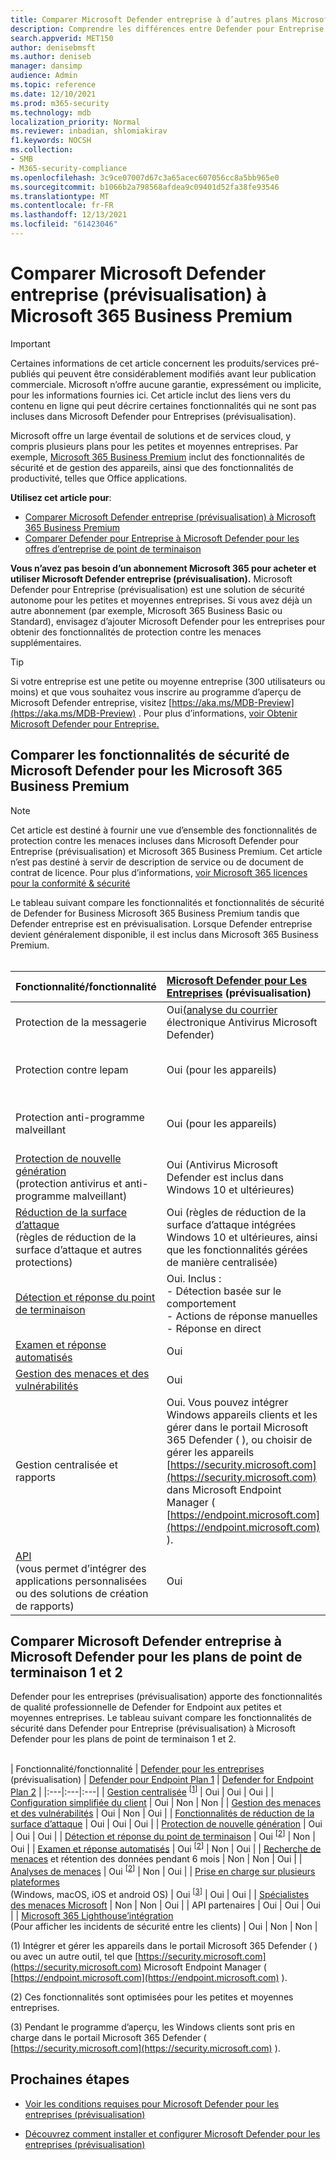 ```yaml
---
title: Comparer Microsoft Defender entreprise à d’autres plans Microsoft 365 de gestion
description: Comprendre les différences entre Defender pour Entreprise et Defender pour le point de terminaison. Le fait de connaître les informations incluses dans chaque plan peut vous aider à prendre une décision éclairée pour votre entreprise.
search.appverid: MET150
author: denisebmsft
ms.author: deniseb
manager: dansimp
audience: Admin
ms.topic: reference
ms.date: 12/10/2021
ms.prod: m365-security
ms.technology: mdb
localization_priority: Normal
ms.reviewer: inbadian, shlomiakirav
f1.keywords: NOCSH
ms.collection:
- SMB
- M365-security-compliance
ms.openlocfilehash: 3c9ce07007d67c3a65acec607056cc8a5bb965e0
ms.sourcegitcommit: b1066b2a798568afdea9c09401d52fa38fe93546
ms.translationtype: MT
ms.contentlocale: fr-FR
ms.lasthandoff: 12/13/2021
ms.locfileid: "61423046"
---
```

# <a name="compare-microsoft-defender-for-business-preview-to-microsoft-365-business-premium"></a>Comparer Microsoft Defender entreprise (prévisualisation) à Microsoft 365 Business Premium

> [!IMPORTANT]
> Certaines informations de cet article concernent les produits/services pré-publiés qui peuvent être considérablement modifiés avant leur publication commerciale. Microsoft n’offre aucune garantie, expressément ou implicite, pour les informations fournies ici. Cet article inclut des liens vers du contenu en ligne qui peut décrire certaines fonctionnalités qui ne sont pas incluses dans Microsoft Defender pour Entreprises (prévisualisation).

Microsoft offre un large éventail de solutions et de services cloud, y compris plusieurs plans pour les petites et moyennes entreprises. Par exemple, [Microsoft 365 Business Premium](../../business/microsoft-365-business-overview.md) inclut des fonctionnalités de sécurité et de gestion des appareils, ainsi que des fonctionnalités de productivité, telles que Office applications. 

**Utilisez cet article pour**:

- [Comparer Microsoft Defender entreprise (prévisualisation) à Microsoft 365 Business Premium](#compare-security-features-in-microsoft-defender-for-business-to-microsoft-365-business-premium)
- [Comparer Defender pour Entreprise à Microsoft Defender pour les offres d’entreprise de point de terminaison](#compare-microsoft-defender-for-business-to-microsoft-defender-for-endpoint-plans-1-and-2)


**Vous n’avez pas besoin d’un abonnement Microsoft 365 pour acheter et utiliser Microsoft Defender entreprise (prévisualisation).** Microsoft Defender pour Entreprise (prévisualisation) est une solution de sécurité autonome pour les petites et moyennes entreprises. Si vous avez déjà un autre abonnement (par exemple, Microsoft 365 Business Basic ou Standard), envisagez d’ajouter Microsoft Defender pour les entreprises pour obtenir des fonctionnalités de protection contre les menaces supplémentaires. 

> [!TIP]
> Si votre entreprise est une petite ou moyenne entreprise (300 utilisateurs ou moins) et que vous souhaitez vous inscrire au programme d’aperçu de Microsoft Defender entreprise, visitez [https://aka.ms/MDB-Preview](https://aka.ms/MDB-Preview) . Pour plus d’informations, [voir Obtenir Microsoft Defender pour Entreprise.](get-defender-business.md)

## <a name="compare-security-features-in-microsoft-defender-for-business-to-microsoft-365-business-premium"></a>Comparer les fonctionnalités de sécurité de Microsoft Defender pour les Microsoft 365 Business Premium

> [!NOTE]
> Cet article est destiné à fournir une vue d’ensemble des fonctionnalités de protection contre les menaces incluses dans Microsoft Defender pour Entreprise (prévisualisation) et Microsoft 365 Business Premium. Cet article n’est pas destiné à servir de description de service ou de document de contrat de licence. Pour plus d’informations, [voir Microsoft 365 licences pour la conformité & sécurité](/office365/servicedescriptions/microsoft-365-service-descriptions/microsoft-365-tenantlevel-services-licensing-guidance/microsoft-365-security-compliance-licensing-guidance)

Le tableau suivant compare les fonctionnalités et fonctionnalités de sécurité de Defender for Business Microsoft 365 Business Premium tandis que Defender entreprise est en prévisualisation. Lorsque Defender entreprise devient généralement disponible, il est inclus dans Microsoft 365 Business Premium. <br/><br/>

| Fonctionnalité/fonctionnalité | [Microsoft Defender pour Les Entreprises](mdb-overview.md) (prévisualisation) | [Microsoft 365 Business Premium](../../business/microsoft-365-business-overview.md) |
|:---|:---|:---|
| Protection de la messagerie | Oui[(analyse du courrier](../defender-endpoint/configure-advanced-scan-types-microsoft-defender-antivirus.md) électronique Antivirus Microsoft Defender) | Oui ([Exchange Online Protection](../office-365-security/exchange-online-protection-overview.md)) |
| Protection contre lepam | Oui (pour les appareils) | Oui (pour Microsoft 365 de courrier électronique, tels que les messages et les pièces jointes) |
| Protection anti-programme malveillant | Oui (pour les appareils) | Oui (pour Microsoft 365 de courrier électronique, tels que les messages et les pièces jointes) |
| [Protection de nouvelle génération](../defender-endpoint/microsoft-defender-antivirus-in-windows-10.md) <br/> (protection antivirus et anti-programme malveillant) | Oui (Antivirus Microsoft Defender est inclus dans Windows 10 et ultérieures)  | Oui (Antivirus Microsoft Defender est inclus dans Windows 10 et ultérieures) |
| [Réduction de la surface d’attaque](../defender-endpoint/overview-attack-surface-reduction.md) <br/>(règles de réduction de la surface d’attaque et autres protections)  | Oui (règles de réduction de la surface d’attaque intégrées Windows 10 et ultérieures, ainsi que les fonctionnalités gérées de manière centralisée) | Oui (règles de réduction de la surface d’attaque intégrées Windows 10 et ultérieures) |
| [Détection et réponse du point de terminaison](../defender-endpoint/overview-endpoint-detection-response.md) | Oui. Inclus : <br/>- Détection basée sur le comportement <br/>- Actions de réponse manuelles <br/>- Réponse en direct   | Non |
| [Examen et réponse automatisés](../defender-endpoint/automated-investigations.md) | Oui | Non |
| [Gestion des menaces et des vulnérabilités](../defender-endpoint/tvm-dashboard-insights.md) | Oui | Non |
| Gestion centralisée et rapports | Oui. Vous pouvez intégrer Windows appareils clients et les gérer dans le portail Microsoft 365 Defender ( ), ou choisir de gérer les appareils [https://security.microsoft.com](https://security.microsoft.com) dans Microsoft Endpoint Manager ( [https://endpoint.microsoft.com](https://endpoint.microsoft.com) ). | Oui. Vous pouvez gérer Windows clients dans le Centre d'administration Microsoft 365 ( [https://admin.microsoft.com](https://admin.microsoft.com) ). Les appareils doivent être intégrés dans Microsoft Endpoint Manager ( [https://endpoint.microsoft.com](https://endpoint.microsoft.com) ). |
| [API](../defender-endpoint/apis-intro.md) <br/>(vous permet d’intégrer des applications personnalisées ou des solutions de création de rapports)  | Oui | Oui |



## <a name="compare-microsoft-defender-for-business-to-microsoft-defender-for-endpoint-plans-1-and-2"></a>Comparer Microsoft Defender entreprise à Microsoft Defender pour les plans de point de terminaison 1 et 2

Defender pour les entreprises (prévisualisation) apporte des fonctionnalités de qualité professionnelle de Defender for Endpoint aux petites et moyennes entreprises. Le tableau suivant compare les fonctionnalités de sécurité dans Defender pour Entreprise (prévisualisation) à Microsoft Defender pour les plans de point de terminaison 1 et 2. <br/><br/>

| Fonctionnalité/fonctionnalité | [Defender pour les entreprises](mdb-overview.md) (prévisualisation) | [Defender pour Endpoint Plan 1](../defender-endpoint/defender-endpoint-plan-1.md) | [Defender for Endpoint Plan 2](../defender-endpoint/microsoft-defender-endpoint.md) |
|:---|:---|:---|
| [Gestion centralisée](../defender-endpoint/manage-atp-post-migration.md) <sup>[[1](#fn1)]</sup> | Oui | Oui | Oui |
| [Configuration simplifiée du client](mdb-simplified-configuration.md) | Oui | Non | Non |
| [Gestion des menaces et des vulnérabilités](../defender-endpoint/next-gen-threat-and-vuln-mgt.md) | Oui | Non | Oui |
| [Fonctionnalités de réduction de la surface d’attaque](../defender-endpoint/overview-attack-surface-reduction.md) | Oui | Oui | Oui |
| [Protection de nouvelle génération](../defender-endpoint/next-generation-protection.md) | Oui | Oui | Oui |
| [Détection et réponse du point de terminaison](../defender-endpoint/overview-endpoint-detection-response.md) | Oui <sup>[[2](#fn2)]</sup> | Non | Oui |
| [Examen et réponse automatisés](../defender-endpoint/automated-investigations.md) | Oui <sup>[[2](#fn2)]</sup> | Non | Oui |
| [Recherche de menaces](../defender-endpoint/advanced-hunting-overview.md) et rétention des données pendant 6 mois | Non | Non | Oui |
| [Analyses de menaces](../defender-endpoint/threat-analytics.md) | Oui <sup>[[2](#fn2)]</sup> | Non | Oui |
| [Prise en charge sur plusieurs plateformes](../defender-endpoint/minimum-requirements.md) <br/>(Windows, macOS, iOS et android OS) | Oui <sup>[[3](#fn3)]</sup> | Oui | Oui |
| [Spécialistes des menaces Microsoft](../defender-endpoint/microsoft-threat-experts.md) | Non | Non | Oui |
| API partenaires | Oui | Oui | Oui |
| [Microsoft 365 Lighthouse’intégration](../../lighthouse/m365-lighthouse-overview.md) <br/>(Pour afficher les incidents de sécurité entre les clients) | Oui | Non | Non |

(<a id="fn1">1</a>) Intégrer et gérer les appareils dans le portail Microsoft 365 Defender ( ) ou avec un autre outil, tel que [https://security.microsoft.com](https://security.microsoft.com) Microsoft Endpoint Manager ( [https://endpoint.microsoft.com](https://endpoint.microsoft.com) ).

(<a id="fn2">2</a>) Ces fonctionnalités sont optimisées pour les petites et moyennes entreprises.

(<a id="fn3">3</a>) Pendant le programme d’aperçu, les Windows clients sont pris en charge dans le portail Microsoft 365 Defender ( [https://security.microsoft.com](https://security.microsoft.com) ).

## <a name="next-steps"></a>Prochaines étapes

- [Voir les conditions requises pour Microsoft Defender pour les entreprises (prévisualisation)](mdb-requirements.md)

- [Découvrez comment installer et configurer Microsoft Defender pour les entreprises (prévisualisation)](mdb-setup-configuration.md) 